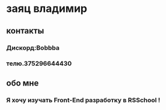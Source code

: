 # заяц  владимир
## контакты
### Дискорд:Bobbba
### телю.375296644430
## обо мне
### Я хочу изучать Front-End разработку в RSSchool !
